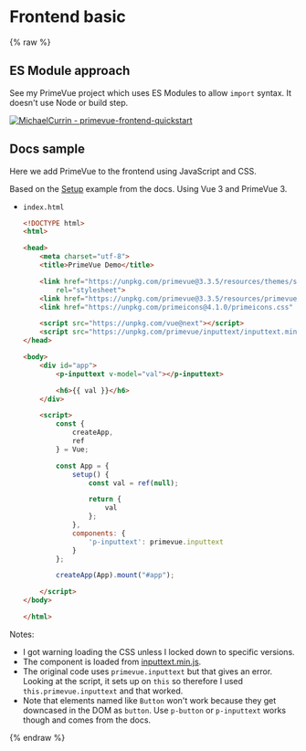 # Frontend basic

{% raw %}

## ES Module approach

See my PrimeVue project which uses ES Modules to allow `import` syntax. It doesn't use Node or build step.

[![MichaelCurrin - primevue-frontend-quickstart](https://img.shields.io/static/v1?label=MichaelCurrin&message=primevue-frontend-quickstart&color=blue&logo=github)](https://github.com/MichaelCurrin/primevue-frontend-quickstart)


## Docs sample

Here we add PrimeVue to the frontend using JavaScript and CSS.

Based on the [Setup](https://primefaces.org/primevue/showcase/#/setup) example from the docs. Using Vue 3 and PrimeVue 3.

- `index.html`
    ```html
    <!DOCTYPE html>
    <html>

    <head>
        <meta charset="utf-8">
        <title>PrimeVue Demo</title>

        <link href="https://unpkg.com/primevue@3.3.5/resources/themes/saga-blue/theme.css"
            rel="stylesheet">
        <link href="https://unpkg.com/primevue@3.3.5/resources/primevue.min.css" rel="stylesheet">
        <link href="https://unpkg.com/primeicons@4.1.0/primeicons.css" rel="stylesheet">

        <script src="https://unpkg.com/vue@next"></script>
        <script src="https://unpkg.com/primevue/inputtext/inputtext.min.js"></script>
    </head>

    <body>
        <div id="app">
            <p-inputtext v-model="val"></p-inputtext>

            <h6>{{ val }}</h6>
        </div>

        <script>
            const {
                createApp,
                ref
            } = Vue;

            const App = {
                setup() {
                    const val = ref(null);

                    return {
                        val
                    };
                },
                components: {
                    'p-inputtext': primevue.inputtext
                }
            };

            createApp(App).mount("#app");

        </script>
    </body>

    </html>
    ```

Notes:

- I got warning loading the CSS unless I locked down to specific versions.
- The component is loaded from [inputtext.min.js](https://unpkg.com/primevue@3.4.0/inputtext/inputtext.min.js).
- The original code uses `primevue.inputtext` but that gives an error. Looking at the script, it sets up on `this` so therefore I used `this.primevue.inputtext` and that worked.
- Note that elements named like `Button` won't work because they get downcased in the DOM as `button`. Use `p-button` or `p-inputtext` works though and comes from the docs. 

{% endraw %}
